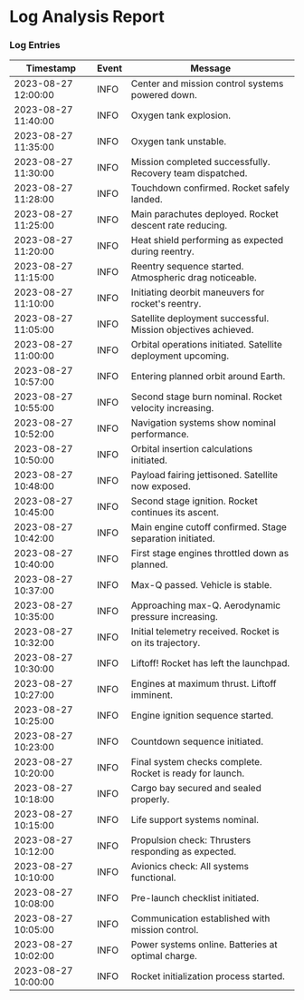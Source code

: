 # Log Analysis Report

### Log Entries

| Timestamp           | Event | Message                                                       |
| ------------------- | ----- | ------------------------------------------------------------- |
| 2023-08-27 12:00:00 | INFO  | Center and mission control systems powered down.              |
| 2023-08-27 11:40:00 | INFO  | Oxygen tank explosion.                                        |
| 2023-08-27 11:35:00 | INFO  | Oxygen tank unstable.                                         |
| 2023-08-27 11:30:00 | INFO  | Mission completed successfully. Recovery team dispatched.     |
| 2023-08-27 11:28:00 | INFO  | Touchdown confirmed. Rocket safely landed.                    |
| 2023-08-27 11:25:00 | INFO  | Main parachutes deployed. Rocket descent rate reducing.       |
| 2023-08-27 11:20:00 | INFO  | Heat shield performing as expected during reentry.            |
| 2023-08-27 11:15:00 | INFO  | Reentry sequence started. Atmospheric drag noticeable.        |
| 2023-08-27 11:10:00 | INFO  | Initiating deorbit maneuvers for rocket's reentry.            |
| 2023-08-27 11:05:00 | INFO  | Satellite deployment successful. Mission objectives achieved. |
| 2023-08-27 11:00:00 | INFO  | Orbital operations initiated. Satellite deployment upcoming.  |
| 2023-08-27 10:57:00 | INFO  | Entering planned orbit around Earth.                          |
| 2023-08-27 10:55:00 | INFO  | Second stage burn nominal. Rocket velocity increasing.        |
| 2023-08-27 10:52:00 | INFO  | Navigation systems show nominal performance.                  |
| 2023-08-27 10:50:00 | INFO  | Orbital insertion calculations initiated.                     |
| 2023-08-27 10:48:00 | INFO  | Payload fairing jettisoned. Satellite now exposed.            |
| 2023-08-27 10:45:00 | INFO  | Second stage ignition. Rocket continues its ascent.           |
| 2023-08-27 10:42:00 | INFO  | Main engine cutoff confirmed. Stage separation initiated.     |
| 2023-08-27 10:40:00 | INFO  | First stage engines throttled down as planned.                |
| 2023-08-27 10:37:00 | INFO  | Max-Q passed. Vehicle is stable.                              |
| 2023-08-27 10:35:00 | INFO  | Approaching max-Q. Aerodynamic pressure increasing.           |
| 2023-08-27 10:32:00 | INFO  | Initial telemetry received. Rocket is on its trajectory.      |
| 2023-08-27 10:30:00 | INFO  | Liftoff! Rocket has left the launchpad.                       |
| 2023-08-27 10:27:00 | INFO  | Engines at maximum thrust. Liftoff imminent.                  |
| 2023-08-27 10:25:00 | INFO  | Engine ignition sequence started.                             |
| 2023-08-27 10:23:00 | INFO  | Countdown sequence initiated.                                 |
| 2023-08-27 10:20:00 | INFO  | Final system checks complete. Rocket is ready for launch.     |
| 2023-08-27 10:18:00 | INFO  | Cargo bay secured and sealed properly.                        |
| 2023-08-27 10:15:00 | INFO  | Life support systems nominal.                                 |
| 2023-08-27 10:12:00 | INFO  | Propulsion check: Thrusters responding as expected.           |
| 2023-08-27 10:10:00 | INFO  | Avionics check: All systems functional.                       |
| 2023-08-27 10:08:00 | INFO  | Pre-launch checklist initiated.                               |
| 2023-08-27 10:05:00 | INFO  | Communication established with mission control.               |
| 2023-08-27 10:02:00 | INFO  | Power systems online. Batteries at optimal charge.            |
| 2023-08-27 10:00:00 | INFO  | Rocket initialization process started.                        |

